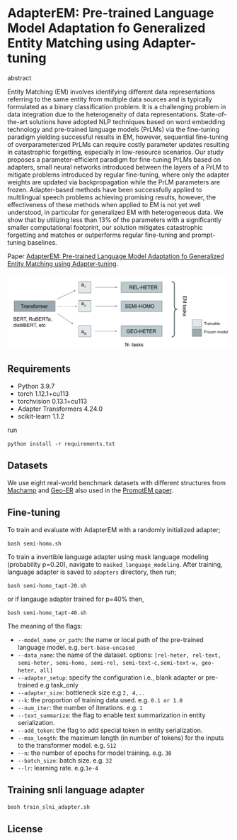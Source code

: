 # AdapterEM: Pre-trained Language Model Adaptation fo Generalized Entity Matching using Adapter-tuning

abstract 

Entity Matching (EM) involves identifying different data representations referring to the same entity from multiple data sources and is typically formulated as a binary classification problem. It is a challenging problem in data integration due to the heterogeneity of data representations. State-of-the-art solutions have adopted NLP techniques based on word embedding technology and pre-trained language models (PrLMs) via the fine-tuning paradigm yielding successful results in EM, however, sequential fine-tuning of overparameterized PrLMs can require costly parameter updates resulting in catastrophic forgetting, especially in low-resource scenarios. Our study proposes a parameter-efficient paradigm for fine-tuning PrLMs based on adapters, small neural networks introduced between the layers of a PrLM to mitigate problems introduced by regular fine-tuning, where only the adapter weights are updated via backpropagation while the PrLM parameters are frozen. Adapter-based methods have been successfully applied to multilingual speech problems achieving promising results, however, the effectiveness of these methods when applied to EM is not yet well understood, in particular for generalized EM with heterogeneous data. We show that by utilizing less than 13\% of the parameters with a significantly smaller computational footprint, our solution mitigates catastrophic forgetting and matches or outperforms regular fine-tuning and prompt-tuning baselines.

Paper [AdapterEM: Pre-trained Language Model Adaptation fo Generalized Entity Matching using Adapter-tuning](link).

![Adapter fine-tuning. ](./imgs/adapters.png)

## Requirements

- Python 3.9.7
- torch 1.12.1+cu113 
- torchvision 0.13.1+cu113
- Adapter Transformers 4.24.0
- scikit-learn 1.1.2

 run 
```
python install -r requirements.txt
```

## Datasets

We use eight real-world benchmark datasets with different structures from [Machamp](https://github.com/megagonlabs/machamp) and [Geo-ER](https://github.com/PasqualeTurin/Geo-ER) also used in the 
[PromptEM paper](https://arxiv.org/abs/2207.04802).

## Fine-tuning

To train and evaluate with AdapterEM with a randomly initialized adapter;

```
bash semi-homo.sh
```

To train a invertible language adapter using mask language modeling (probability p=0.20), navigate to `masked_language_modeling`.
After training, language adapter is saved to `adapters` directory, then run;

```
bash semi-homo_tapt-20.sh
```
or if langauge adapter trained for p=40\% then,


```
bash semi-homo_tapt-40.sh
```



The meaning of the flags:

- `--model_name_or_path`: the name or local path of the pre-trained language model. e.g. `bert-base-uncased`
- `--data_name`: the name of the dataset. options: `[rel-heter, rel-text, semi-heter, semi-homo, semi-rel, semi-text-c,semi-text-w, geo-heter, all]`
- `--adapter_setup`: specify the configuration i.e., blank adapter or pre-trained e.g task_only
- `--adapter_size`: bottleneck size e.g `2, 4,..`
- `--k`: the proportion of training data used. e.g. `0.1 or 1.0`
- `--num_iter`: the number of iterations. e.g. `1`
- `--text_summarize`: the flag to enable text summarization in entity serialization.
- `--add_token`: the flag to add special token in entity serialization.
- `--max_length`:  the maximum length (in number of tokens) for the inputs to the transformer model. e.g. `512`
- `--n`: the number of epochs for model training. e.g. `30`
- `--batch_size`: batch size. e.g. `32`
- `--lr`: learning rate. e.g.`1e-4`

## Training snli language adapter

```
bash train_slni_adapter.sh

```   


## License

